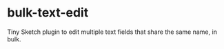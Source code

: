 # bulk-text-edit

Tiny Sketch plugin to edit multiple text fields that share the same name, in bulk.